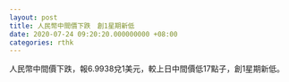 ```yaml
---
layout: post
title: 人民幣中間價下跌　創1星期新低
date: 2020-07-24 09:20:20.000000000 +08:00
categories: rthk
---
```


人民幣中間價下跌，報6.9938兌1美元，較上日中間價低17點子，創1星期新低。
